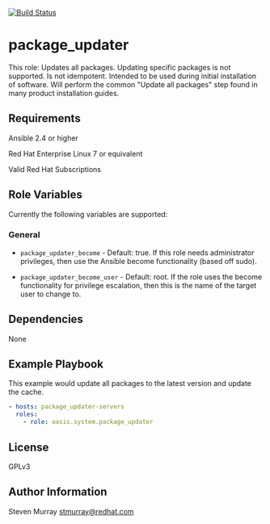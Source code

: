 [![Build Status](https://travis-ci.org/oasis-roles/package_updater.svg?branch=master)](https://travis-ci.org/oasis-roles/package_updater)

package_updater
===========

This role:
Updates all packages. Updating specific packages is not supported.
Is not idempotent.
Intended to be used during initial installation of software.
Will perform the common "Update all packages" step found in many product installation guides.


Requirements
------------

Ansible 2.4 or higher

Red Hat Enterprise Linux 7 or equivalent

Valid Red Hat Subscriptions

Role Variables
--------------

Currently the following variables are supported:

### General

* `package_updater_become` - Default: true. If this role needs administrator
   privileges, then use the Ansible become functionality (based off sudo).

* `package_updater_become_user` - Default: root. If the role uses the become
   functionality for privilege escalation, then this is the name of the target
   user to change to.

Dependencies
------------

None

Example Playbook
----------------
This example would update all packages to the latest version and update the cache.

```yaml
- hosts: package_updater-servers
  roles:
    - role: oasis.system.package_updater
```

License
-------

GPLv3

Author Information
------------------

Steven Murray <stmurray@redhat.com>
